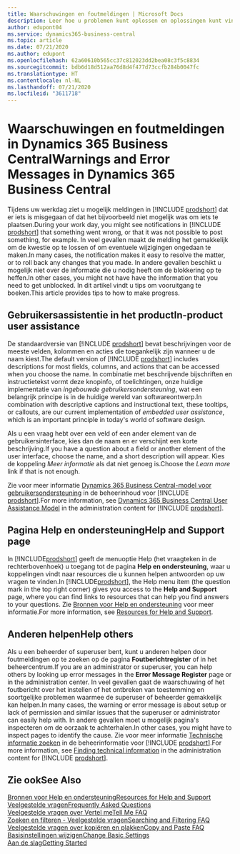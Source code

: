 ```yaml
---
title: Waarschuwingen en foutmeldingen | Microsoft Docs
description: Leer hoe u problemen kunt oplossen en oplossingen kunt vinden voor foutmeldingen wanneer u in Business Central werkt.
author: edupont04
ms.service: dynamics365-business-central
ms.topic: article
ms.date: 07/21/2020
ms.author: edupont
ms.openlocfilehash: 62a60610b565cc37c812023dd2bea08c3f5c8834
ms.sourcegitcommit: bdb6d18d512aa76d8d4f477d73ccfb284b0047fc
ms.translationtype: HT
ms.contentlocale: nl-NL
ms.lasthandoff: 07/21/2020
ms.locfileid: "3611718"
---
```

# <a name="warnings-and-error-messages-in-dynamics-365-business-central"></a><span data-ttu-id="fa7e2-103">Waarschuwingen en foutmeldingen in Dynamics 365 Business Central</span><span class="sxs-lookup"><span data-stu-id="fa7e2-103">Warnings and Error Messages in Dynamics 365 Business Central</span></span>

<span data-ttu-id="fa7e2-104">Tijdens uw werkdag ziet u mogelijk meldingen in [!INCLUDE [prodshort](includes/prodshort.md)] dat er iets is misgegaan of dat het bijvoorbeeld niet mogelijk was om iets te plaatsen.</span><span class="sxs-lookup"><span data-stu-id="fa7e2-104">During your work day, you might see notifications in [!INCLUDE [prodshort](includes/prodshort.md)] that something went wrong, or that it was not possible to post something, for example.</span></span> <span data-ttu-id="fa7e2-105">In veel gevallen maakt de melding het gemakkelijk om de kwestie op te lossen of om eventuele wijzigingen ongedaan te maken.</span><span class="sxs-lookup"><span data-stu-id="fa7e2-105">In many cases, the notification makes it easy to resolve the matter, or to roll back any changes that you made.</span></span> <span data-ttu-id="fa7e2-106">In andere gevallen beschikt u mogelijk niet over de informatie die u nodig heeft om de blokkering op te heffen.</span><span class="sxs-lookup"><span data-stu-id="fa7e2-106">In other cases, you might not have have the information that you need to get unblocked.</span></span> <span data-ttu-id="fa7e2-107">In dit artikel vindt u tips om vooruitgang te boeken.</span><span class="sxs-lookup"><span data-stu-id="fa7e2-107">This article provides tips to how to make progress.</span></span>  

## <a name="in-product-user-assistance"></a><span data-ttu-id="fa7e2-108">Gebruikersassistentie in het product</span><span class="sxs-lookup"><span data-stu-id="fa7e2-108">In-product user assistance</span></span>

<span data-ttu-id="fa7e2-109">De standaardversie van [!INCLUDE [prodshort](includes/prodshort.md)] bevat beschrijvingen voor de meeste velden, kolommen en acties die toegankelijk zijn wanneer u de naam kiest.</span><span class="sxs-lookup"><span data-stu-id="fa7e2-109">The default version of [!INCLUDE [prodshort](includes/prodshort.md)] includes descriptions for most fields, columns, and actions that can be accessed when you choose the name.</span></span> <span data-ttu-id="fa7e2-110">In combinatie met beschrijvende bijschriften en instructietekst vormt deze knopinfo, of toelichtingen, onze huidige implementatie van *ingebouwde gebruikersondersteuning*, wat een belangrijk principe is in de huidige wereld van softwareontwerp.</span><span class="sxs-lookup"><span data-stu-id="fa7e2-110">In combination with descriptive captions and instructional text, these tooltips, or callouts, are our current implementation of *embedded user assistance*, which is an important principle in today's world of software design.</span></span>  

<span data-ttu-id="fa7e2-111">Als u een vraag hebt over een veld of een ander element van de gebruikersinterface, kies dan de naam en er verschijnt een korte beschrijving.</span><span class="sxs-lookup"><span data-stu-id="fa7e2-111">If you have a question about a field or another element of the user interface, choose the name, and a short description will appear.</span></span> <span data-ttu-id="fa7e2-112">Kies de koppeling *Meer informatie* als dat niet genoeg is.</span><span class="sxs-lookup"><span data-stu-id="fa7e2-112">Choose the *Learn more* link if that is not enough.</span></span>  

<span data-ttu-id="fa7e2-113">Zie voor meer informatie [Dynamics 365 Business Central-model voor gebruikersondersteuning](/dynamics365/business-central/dev-itpro/user-assistance) in de beheerinhoud voor [!INCLUDE [prodshort](includes/prodshort.md)].</span><span class="sxs-lookup"><span data-stu-id="fa7e2-113">For more information, see [Dynamics 365 Business Central User Assistance Model](/dynamics365/business-central/dev-itpro/user-assistance) in the administration content for [!INCLUDE [prodshort](includes/prodshort.md)].</span></span>  

## <a name="help-and-support-page"></a><span data-ttu-id="fa7e2-114">Pagina Help en ondersteuning</span><span class="sxs-lookup"><span data-stu-id="fa7e2-114">Help and Support page</span></span>

<span data-ttu-id="fa7e2-115">In [!INCLUDE[prodshort](includes/prodshort.md)] geeft de menuoptie Help (het vraagteken in de rechterbovenhoek) u toegang tot de pagina **Help en ondersteuning**, waar u koppelingen vindt naar resources die u kunnen helpen antwoorden op uw vragen te vinden.</span><span class="sxs-lookup"><span data-stu-id="fa7e2-115">In [!INCLUDE[prodshort](includes/prodshort.md)], the Help menu item (the question mark in the top right corner) gives you access to the **Help and Support** page, where you can find links to resources that can help you find answers to your questions.</span></span> <span data-ttu-id="fa7e2-116">Zie [Bronnen voor Help en ondersteuning](product-help-and-support.md) voor meer informatie.</span><span class="sxs-lookup"><span data-stu-id="fa7e2-116">For more information, see [Resources for Help and Support](product-help-and-support.md).</span></span>  

## <a name="help-others"></a><span data-ttu-id="fa7e2-117">Anderen helpen</span><span class="sxs-lookup"><span data-stu-id="fa7e2-117">Help others</span></span>

<span data-ttu-id="fa7e2-118">Als u een beheerder of superuser bent, kunt u anderen helpen door foutmeldingen op te zoeken op de pagina **Foutberichtregister** of in het beheercentrum.</span><span class="sxs-lookup"><span data-stu-id="fa7e2-118">If you are an administrator or superuser, you can help others by looking up error messages in the **Error Message Register** page or in the administration center.</span></span> <span data-ttu-id="fa7e2-119">In veel gevallen gaat de waarschuwing of het foutbericht over het instellen of het ontbreken van toestemming en soortgelijke problemen waarmee de superuser of beheerder gemakkelijk kan helpen.</span><span class="sxs-lookup"><span data-stu-id="fa7e2-119">In many cases, the warning or error message is about setup or lack of permission and similar issues that the superuser or administrator can easily help with.</span></span> <span data-ttu-id="fa7e2-120">In andere gevallen moet u mogelijk pagina's inspecteren om de oorzaak te achterhalen.</span><span class="sxs-lookup"><span data-stu-id="fa7e2-120">In other cases, you might have to inspect pages to identify the cause.</span></span> <span data-ttu-id="fa7e2-121">Zie voor meer informatie [Technische informatie zoeken](/dynamics365/business-central/dev-itpro/administration/manage-technical-support#finding-technical-information) in de beheerinformatie voor [!INCLUDE [prodshort](includes/prodshort.md)].</span><span class="sxs-lookup"><span data-stu-id="fa7e2-121">For more information, see [Finding technical information](/dynamics365/business-central/dev-itpro/administration/manage-technical-support#finding-technical-information) in the administration content for [!INCLUDE [prodshort](includes/prodshort.md)].</span></span>  

## <a name="see-also"></a><span data-ttu-id="fa7e2-122">Zie ook</span><span class="sxs-lookup"><span data-stu-id="fa7e2-122">See Also</span></span>

[<span data-ttu-id="fa7e2-123">Bronnen voor Help en ondersteuning</span><span class="sxs-lookup"><span data-stu-id="fa7e2-123">Resources for Help and Support</span></span>](product-help-and-support.md)  
[<span data-ttu-id="fa7e2-124">Veelgestelde vragen</span><span class="sxs-lookup"><span data-stu-id="fa7e2-124">Frequently Asked Questions</span></span>](across-faq.md)  
[<span data-ttu-id="fa7e2-125">Veelgestelde vragen over Vertel me</span><span class="sxs-lookup"><span data-stu-id="fa7e2-125">Tell Me FAQ</span></span>](ui-search-faq.md)  
[<span data-ttu-id="fa7e2-126">Zoeken en filteren - Veelgestelde vragen</span><span class="sxs-lookup"><span data-stu-id="fa7e2-126">Searching and Filtering FAQ</span></span>](ui-search-filter-faq.md)  
[<span data-ttu-id="fa7e2-127">Veelgestelde vragen over kopiëren en plakken</span><span class="sxs-lookup"><span data-stu-id="fa7e2-127">Copy and Paste FAQ</span></span>](ui-copy-paste.md)  
[<span data-ttu-id="fa7e2-128">Basisinstellingen wijzigen</span><span class="sxs-lookup"><span data-stu-id="fa7e2-128">Change Basic Settings</span></span>](ui-change-basic-settings.md)  
[<span data-ttu-id="fa7e2-129">Aan de slag</span><span class="sxs-lookup"><span data-stu-id="fa7e2-129">Getting Started</span></span>](product-get-started.md)  
